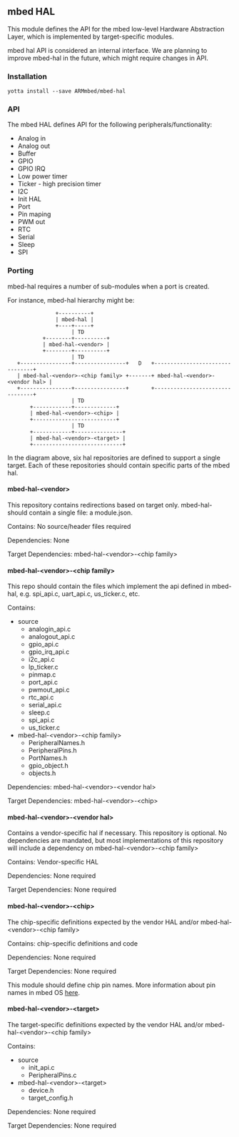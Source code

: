 ## mbed HAL

This module defines the API for the mbed low-level Hardware Abstraction Layer,
which is implemented by target-specific modules.

mbed hal API is considered an internal interface. We are planning to improve mbed-hal in the future, which might require changes in API.

### Installation
```
yotta install --save ARMmbed/mbed-hal
```

### API
The mbed HAL defines API for the following peripherals/functionality:
- Analog in
- Analog out
- Buffer
- GPIO
- GPIO IRQ
- Low power timer
- Ticker - high precision timer
- I2C
- Init HAL
- Port
- Pin maping
- PWM out
- RTC
- Serial
- Sleep
- SPI

### Porting
mbed-hal requires a number of sub-modules when a port is created.

For instance, mbed-hal hierarchy might be:
```
               +----------+
               | mbed-hal |
               +----+-----+
                    | TD
           +--------+----------+
           | mbed-hal-<vendor> |
           +--------+----------+
                    | TD
   +----------------+----------------+   D   +--------------------------------+
   | mbed-hal-<vendor>-<chip family> +-------+ mbed-hal-<vendor>-<vendor hal> |
   +----------------+----------------+       +--------------------------------+
                    | TD
       +------------+-------------+
       | mbed-hal-<vendor>-<chip> |
       +--------------------------+
                    | TD
       +------------+---------------+
       | mbed-hal-<vendor>-<target> |
       +----------------------------+
```

In the diagram above, six hal repositories are defined to support a single target.  Each of these repositories should contain specific parts of the mbed hal.

#### mbed-hal-\<vendor\>
This repository contains redirections based on target only.  mbed-hal-<vendor> should contain a single file: a module.json.

Contains: No source/header files required

Dependencies: None

Target Dependencies: mbed-hal-\<vendor\>-\<chip family\>

#### mbed-hal-\<vendor\>-\<chip family\>
This repo should contain the files which implement the api defined in mbed-hal, e.g. spi_api.c, uart_api.c, us_ticker.c, etc.

Contains:
* source
  * analogin_api.c
  * analogout_api.c
  * gpio_api.c
  * gpio_irq_api.c
  * i2c_api.c
  * lp_ticker.c
  * pinmap.c
  * port_api.c
  * pwmout_api.c
  * rtc_api.c
  * serial_api.c
  * sleep.c
  * spi_api.c
  * us_ticker.c
* mbed-hal-\<vendor\>-\<chip family\>
  * PeripheralNames.h
  * PeripheralPins.h
  * PortNames.h
  * gpio_object.h
  * objects.h

Dependencies: mbed-hal-\<vendor\>-\<vendor hal\>

Target Dependencies: mbed-hal-\<vendor\>-\<chip\>

#### mbed-hal-\<vendor\>-\<vendor hal\>
Contains a vendor-specific hal if necessary.  This repository is optional.  No dependencies are mandated, but most implementations of this repository will include a dependency on mbed-hal-\<vendor\>-\<chip family\>

Contains: Vendor-specific HAL

Dependencies: None required

Target Dependencies: None required

#### mbed-hal-\<vendor\>-\<chip\>
The chip-specific definitions expected by the vendor HAL and/or mbed-hal-\<vendor\>-\<chip family\>

Contains: chip-specific definitions and code

Dependencies: None required

Target Dependencies: None required

This module should define chip pin names. More information about pin names in mbed OS [here](pins.md).

#### mbed-hal-\<vendor\>-\<target\>
The target-specific definitions expected by the vendor HAL and/or mbed-hal-\<vendor\>-\<chip family\>

Contains:
* source
  * init_api.c
  * PeripheralPins.c
* mbed-hal-\<vendor\>-\<target\>
  * device.h
  * target_config.h

Dependencies: None required

Target Dependencies: None required
